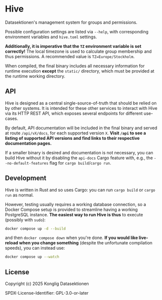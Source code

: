 # Hive

Datasektionen's management system for groups and permissions.

Possible configuration settings are listed via `--help`, with corresponding
environment variables and `hive.toml` settings.

**Additionally, it is imperative that the `TZ` environment variable is set
correctly!** The local timezone is used to calculate group membership and thus
permissions. A recommended value is `TZ=Europe/Stockholm`.

When compiled, the final binary includes all necessary information for runtime
execution **except** the `static/` directory, which must be provided at the
runtime working directory.

## API

Hive is designed as a central single-source-of-truth that should be relied on by
other systems. It is intended for these other services to interact with Hive via
its HTTP REST API, which exposes several endpoints for different use-cases.

By default, API documentation will be included in the final binary and served at
route `/api/vX/docs`, for each supported version `X`. **Visit `/api` to see a
listing of supported API versions and find links to their respective
documentation pages.**

If a smaller binary is desired and documentation is not necessary, you can build
Hive without it by disabling the `api-docs` Cargo feature with, e.g., the
`--no-default-features` flag for `cargo build`/`cargo run`.

## Development

Hive is written in Rust and so uses Cargo: you can run `cargo build` or
`cargo run` as normal.

However, testing usually requires a working database connection, so a Docker
Compose setup is provided to streamline having a working PostgreSQL instance.
**The easiest way to run Hive is thus** to execute (possibly with `sudo`):

```sh
docker compose up -d --build
```

and then `docker compose down` when you're done. **If you would like live-reload
when you change something** (despite the unfortunate compilation speeds), you
can instead use:

```sh
docker compose up --watch
```

## License

Copyright (c) 2025 Konglig Datasektionen

SPDX-License-Identifier: GPL-3.0-or-later
